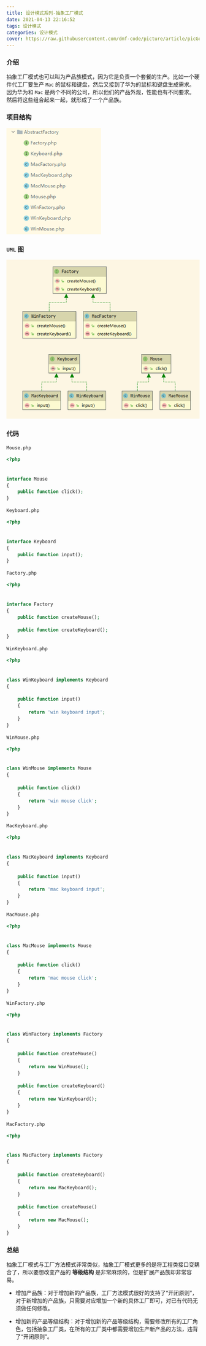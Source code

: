 ```yaml
---
title: 设计模式系列-抽象工厂模式
date: 2021-04-13 22:16:52
tags: 设计模式
categories: 设计模式
cover: https://raw.githubusercontent.com/dmf-code/picture/article/picGo/20210413221746.jpeg
---
```


### 介绍

抽象工厂模式也可以叫为产品族模式，因为它是负责一个套餐的生产。比如一个硬件代工厂要生产 `Mac` 的鼠标和键盘，然后又接到了华为的鼠标和键盘生成需求。因为华为和 `Mac` 是两个不同的公司，所以他们的产品外观，性能也有不同要求。然后将这些组合起来一起，就形成了一个产品族。



### 项目结构

![image-20210413163431312](https://raw.githubusercontent.com/dmf-code/picture/article/picGo/20210414084742.png)

### `UML` 图

![](https://raw.githubusercontent.com/dmf-code/picture/article/picGo/20210413163511.png)



### 代码



`Mouse.php`

```php
<?php


interface Mouse
{
    public function click();
}
```



`Keyboard.php`

```php
<?php


interface Keyboard
{
    public function input();
}
```



`Factory.php`

```php
<?php


interface Factory
{
    public function createMouse();

    public function createKeyboard();
}
```



`WinKeyboard.php`

```php
<?php


class WinKeyboard implements Keyboard
{

    public function input()
    {
        return 'win keyboard input';
    }
}
```



`WinMouse.php`

```php
<?php


class WinMouse implements Mouse
{

    public function click()
    {
        return 'win mouse click';
    }
}
```



`MacKeyboard.php`

```php
<?php


class MacKeyboard implements Keyboard
{

    public function input()
    {
        return 'mac keyboard input';
    }
}
```



`MacMouse.php`

```php
<?php


class MacMouse implements Mouse
{

    public function click()
    {
        return 'mac mouse click';
    }
}
```



`WinFactory.php`

```php
<?php


class WinFactory implements Factory
{

    public function createMouse()
    {
        return new WinMouse();
    }

    public function createKeyboard()
    {
        return new WinKeyboard();
    }
}
```



`MacFactory.php`

```php
<?php


class MacFactory implements Factory
{

    public function createKeyboard()
    {
        return new MacKeyboard();
    }

    public function createMouse()
    {
        return new MacMouse();
    }
}
```



### 总结

抽象工厂模式与工厂方法模式非常类似，抽象工厂模式更多的是将工程类接口变耦合了，所以要想改变产品的 **等级结构** 是非常麻烦的，但是扩展产品族却非常容易。

- 增加产品族：对于增加新的产品族，工厂方法模式很好的支持了“开闭原则”，对于新增加的产品族，只需要对应增加一个新的具体工厂即可，对已有代码无须做任何修改。

- 增加新的产品等级结构：对于增加新的产品等级结构，需要修改所有的工厂角色，包括抽象工厂类，在所有的工厂类中都需要增加生产新产品的方法，违背了“开闭原则”。

